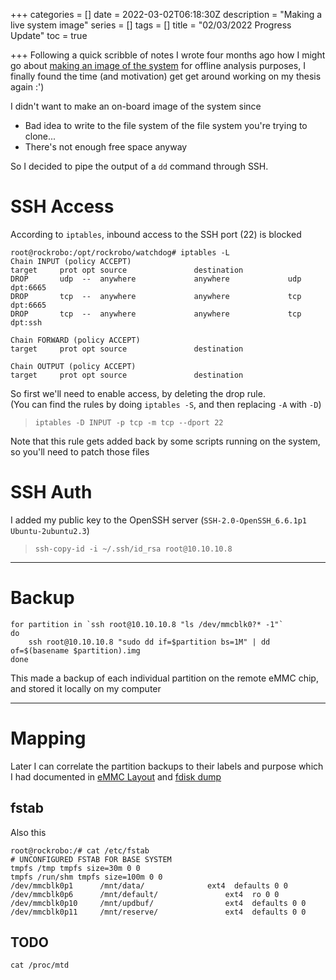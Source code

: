 +++
categories = []
date = 2022-03-02T06:18:30Z
description = "Making a live system image"
series = []
tags = []
title = "02/03/2022 Progress Update"
toc = true

+++
Following a quick scribble of notes I wrote four months ago how I might go about [making an image of the system](../system-imaging/) for offline analysis purposes, I finally found the time (and motivation) get get around working on my thesis again :')

I didn't want to make an on-board image of the system since

* Bad idea to write to the file system of the file system you're trying to clone...
* There's not enough free space anyway

So I decided to pipe the output of a `dd` command through SSH.

# SSH Access

According to `iptables`, inbound access to the SSH port (22) is blocked

```
root@rockrobo:/opt/rockrobo/watchdog# iptables -L
Chain INPUT (policy ACCEPT)
target     prot opt source               destination         
DROP       udp  --  anywhere             anywhere             udp dpt:6665
DROP       tcp  --  anywhere             anywhere             tcp dpt:6665
DROP       tcp  --  anywhere             anywhere             tcp dpt:ssh

Chain FORWARD (policy ACCEPT)
target     prot opt source               destination         

Chain OUTPUT (policy ACCEPT)
target     prot opt source               destination       
```

So first we'll need to enable access, by deleting the drop rule.  
(You can find the rules by doing `iptables -S`, and then replacing `-A` with `-D`)

> `iptables -D INPUT -p tcp -m tcp --dport 22`

Note that this rule gets added back by some scripts running on the system, so you'll need to patch those files

# SSH Auth

I added my public key to the OpenSSH server (`SSH-2.0-OpenSSH_6.6.1p1 Ubuntu-2ubuntu2.3`)

> `ssh-copy-id -i ~/.ssh/id_rsa root@10.10.10.8`

---

# Backup

```
for partition in `ssh root@10.10.10.8 "ls /dev/mmcblk0?* -1"`
do
    ssh root@10.10.10.8 "sudo dd if=$partition bs=1M" | dd of=$(basename $partition).img
done
```

This made a backup of each individual partition on the remote eMMC chip, and stored it locally on my computer

---

# Mapping

Later I can correlate the partition backups to their labels and purpose which I had documented in [eMMC Layout](../emmc-layout/) and [fdisk dump](../fdisk-dump/)

## fstab

Also this

```
root@rockrobo:/# cat /etc/fstab
# UNCONFIGURED FSTAB FOR BASE SYSTEM
tmpfs /tmp tmpfs size=30m 0 0
tmpfs /run/shm tmpfs size=100m 0 0
/dev/mmcblk0p1      /mnt/data/              ext4  defaults 0 0
/dev/mmcblk0p6      /mnt/default/               ext4  ro 0 0
/dev/mmcblk0p10     /mnt/updbuf/                ext4  defaults 0 0
/dev/mmcblk0p11     /mnt/reserve/               ext4  defaults 0 0
```

## TODO

`cat /proc/mtd`